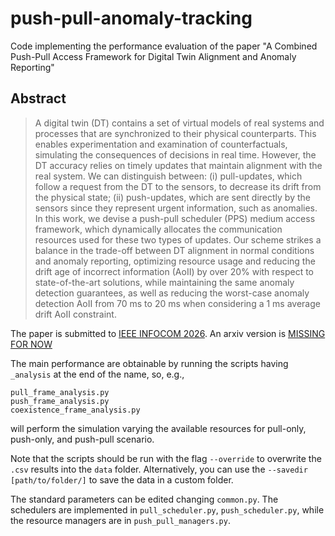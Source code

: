 # push-pull-anomaly-tracking

Code implementing the performance evaluation of the paper "A Combined Push-Pull Access Framework for Digital Twin Alignment and Anomaly Reporting"

## Abstract
> A digital twin (DT) contains a set of virtual models of real systems and processes that are synchronized to their physical counterparts. This enables experimentation and examination of counterfactuals, simulating the consequences of decisions in real time. However, the DT accuracy relies on timely updates that maintain alignment with the real system. We can distinguish between: (i) pull-updates, which follow a request from the DT to the sensors, to decrease its drift from the physical state; (ii) push-updates, which are sent directly by the sensors since they represent urgent information, such as anomalies. In this work, we devise a push-pull scheduler (PPS) medium access framework, which dynamically allocates the communication resources used for these two types of updates. Our scheme strikes a balance in the trade-off between DT alignment in normal conditions and anomaly reporting, optimizing resource usage and reducing the drift age of incorrect information (AoII) by over 20% with respect to state-of-the-art solutions, while maintaining the same anomaly detection guarantees, as well as reducing the worst-case anomaly detection AoII from 70 ms to 20 ms when considering a 1 ms average drift AoII constraint.

The paper is submitted to [IEEE INFOCOM 2026](https://infocom2026.ieee-infocom.org/group/81).
An arxiv version is [MISSING FOR NOW](missing)

The main performance are obtainable by running the scripts having ``_analysis`` at the end of the name, so, e.g.,
```
pull_frame_analysis.py
push_frame_analysis.py
coexistence_frame_analysis.py
```
will perform the simulation varying the available resources for pull-only, push-only, and push-pull scenario.

Note that the scripts should be run with the flag ```--override``` to overwrite the ``.csv`` results into the ``data`` folder. Alternatively, you can use the ``--savedir [path/to/folder/]`` to save the data in a custom folder.

The standard parameters can be edited changing ```common.py```. 
The schedulers are implemented in ``pull_scheduler.py``, ``push_scheduler.py``, while the resource managers are in ``push_pull_managers.py``.
